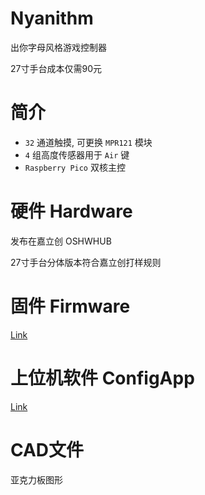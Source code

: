 # Nyanithm
出你字母风格游戏控制器

27寸手台成本仅需90元

# 简介
+ `32` 通道触摸, 可更换 `MPR121` 模块
+ `4` 组高度传感器用于 `Air` 键
+ `Raspberry Pico` 双核主控

# 硬件 Hardware
发布在嘉立创 OSHWHUB

27寸手台分体版本符合嘉立创打样规则


# 固件 Firmware
[Link](firmware/Nyanithm/readme.md)

# 上位机软件 ConfigApp
[Link](ConfigApp/readme.md)

# CAD文件
亚克力板图形
